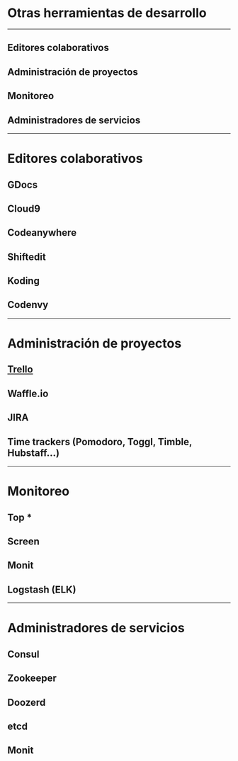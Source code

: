 # Otras herramientas de desarrollo

---

## Editores colaborativos

## Administración de proyectos

## Monitoreo

## Administradores de servicios

---

# Editores colaborativos

## GDocs
## Cloud9
## Codeanywhere
## Shiftedit
## Koding
## Codenvy

---

# Administración de proyectos

## [Trello](https://trello.com)
## Waffle.io
## JIRA


## Time trackers (Pomodoro, Toggl, Timble, Hubstaff...)

---

# Monitoreo

## Top *
## Screen
## Monit
## Logstash (ELK)

---

# Administradores de servicios

## Consul
## Zookeeper
## Doozerd
## etcd
## Monit



